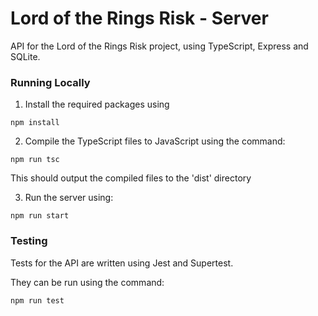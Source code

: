 # Lord of the Rings Risk - Server

API for the Lord of the Rings Risk project, using TypeScript, Express and SQLite.

### Running Locally

1. Install the required packages using
```
npm install
```

2. Compile the TypeScript files to JavaScript using the command: 
``` 
npm run tsc
```
This should output the compiled files to the 'dist' directory

3. Run the server using: 
```
npm run start
```

### Testing

Tests for the API are written using Jest and Supertest.

They can be run using the command: 
```
npm run test
```